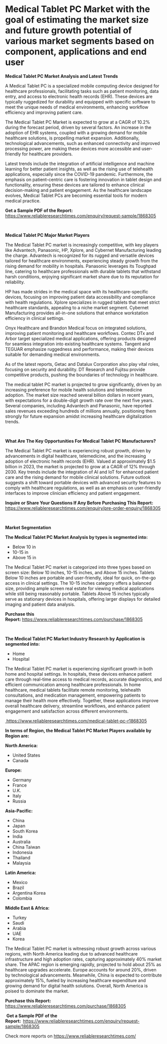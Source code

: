 <p><h1>Medical Tablet PC Market with the goal of estimating the market size and future growth potential of various market segments based on component, applications and end user</h1></p><p><strong>Medical Tablet PC Market Analysis and Latest Trends</strong></p>
<p><p>A Medical Tablet PC is a specialized mobile computing device designed for healthcare professionals, facilitating tasks such as patient monitoring, data entry, and access to electronic health records (EHR). These devices are typically ruggedized for durability and equipped with specific software to meet the unique needs of medical environments, enhancing workflow efficiency and improving patient care.</p><p>The Medical Tablet PC Market is expected to grow at a CAGR of 10.2% during the forecast period, driven by several factors. An increase in the adoption of EHR systems, coupled with a growing demand for mobile healthcare solutions, is propelling market expansion. Additionally, technological advancements, such as enhanced connectivity and improved processing power, are making these devices more accessible and user-friendly for healthcare providers.</p><p>Latest trends include the integration of artificial intelligence and machine learning for better patient insights, as well as the rising use of telehealth applications, especially since the COVID-19 pandemic. Furthermore, the emphasis on patient-centric care is fostering innovation in tablet design and functionality, ensuring these devices are tailored to enhance clinical decision-making and patient engagement. As the healthcare landscape evolves, Medical Tablet PCs are becoming essential tools for modern medical practice.</p></p>
<p><strong>Get a Sample PDF of the Report:&nbsp;</strong> <a href="https://www.reliableresearchtimes.com/enquiry/request-sample/1868305?utm_campaign=2530&utm_medium=2&utm_source=Github&utm_content=ia&utm_term=04032025&utm_id=medical-tablet-pc">https://www.reliableresearchtimes.com/enquiry/request-sample/1868305</a></p>
<p>&nbsp;</p>
<p><strong>Medical Tablet PC Major Market Players</strong></p>
<p><p>The Medical Tablet PC market is increasingly competitive, with key players like Advantech, Panasonic, HP, Xplore, and Cybernet Manufacturing leading the charge. Advantech is recognized for its rugged and versatile devices tailored for healthcare environments, experiencing steady growth from the rising demand for mobility in hospitals. Panasonic leverages its Toughpad line, catering to healthcare professionals with durable tablets that withstand harsh conditions, enjoying significant market share due to its reputation for reliability.</p><p>HP has made strides in the medical space with its healthcare-specific devices, focusing on improving patient data accessibility and compliance with health regulations. Xplore specializes in rugged tablets that meet strict healthcare standards, appealing to a niche market segment. Cybernet Manufacturing provides all-in-one solutions that enhance workstation efficiency in clinical settings.</p><p>Onyx Healthcare and Brandon Medical focus on integrated solutions, improving patient monitoring and healthcare workflows. Contec DTx and Arbor target specialized medical applications, offering products designed for seamless integration into existing healthcare systems. Tangent and TEGUAR emphasize ruggedness and performance, making their devices suitable for demanding medical environments.</p><p>As of the latest reports, Getac and Datalux Corporation also play vital roles, focusing on security and durability. DT Research and Fujitsu provide competitive products, pushing the boundaries of technology in healthcare.</p><p>The medical tablet PC market is projected to grow significantly, driven by an increasing preference for mobile health solutions and telemedicine adoption. The market size reached several billion dollars in recent years, with expectations for a double-digit growth rate over the next five years. Several companies, including Advantech and Panasonic, have reported sales revenues exceeding hundreds of millions annually, positioning them strongly for future expansion amidst increasing healthcare digitalization trends.</p></p>
<p>&nbsp;</p>
<p><strong>What Are The Key Opportunities For Medical Tablet PC Manufacturers?</strong></p>
<p><p>The Medical Tablet PC market is experiencing robust growth, driven by advancements in digital healthcare, telemedicine, and the increasing adoption of electronic health records (EHR). Valued at approximately $1.5 billion in 2023, the market is projected to grow at a CAGR of 12% through 2030. Key trends include the integration of AI and IoT for enhanced patient care and the rising demand for mobile clinical solutions. Future outlook suggests a shift toward portable devices with advanced security features to comply with healthcare regulations, as well as an emphasis on user-friendly interfaces to improve clinician efficiency and patient engagement.</p></p>
<p><strong>Inquire or Share Your Questions If Any Before Purchasing This Report:</strong> <a href="https://www.reliableresearchtimes.com/enquiry/pre-order-enquiry/1868305?utm_campaign=2530&utm_medium=2&utm_source=Github&utm_content=ia&utm_term=04032025&utm_id=medical-tablet-pc">https://www.reliableresearchtimes.com/enquiry/pre-order-enquiry/1868305</a></p>
<p>&nbsp;</p>
<p><strong>Market Segmentation</strong></p>
<p><strong>The Medical Tablet PC Market Analysis by types is segmented into:</strong></p>
<p><ul><li>Below 10 in</li><li>10-15 in</li><li>Above 15 in</li></ul></p>
<p><p>The Medical Tablet PC market is categorized into three types based on screen size: Below 10 inches, 10-15 inches, and Above 15 inches. Tablets Below 10 inches are portable and user-friendly, ideal for quick, on-the-go access in clinical settings. The 10-15 inches category offers a balanced size, providing ample screen real estate for viewing medical applications while still being reasonably portable. Tablets Above 15 inches typically serve as stationary devices in hospitals, offering larger displays for detailed imaging and patient data analysis.</p></p>
<p><strong>Purchase this Report:&nbsp;</strong><a href="https://www.reliableresearchtimes.com/purchase/1868305?utm_campaign=2530&utm_medium=2&utm_source=Github&utm_content=ia&utm_term=04032025&utm_id=medical-tablet-pc">https://www.reliableresearchtimes.com/purchase/1868305</a></p>
<p>&nbsp;</p>
<p><strong>The Medical Tablet PC Market Industry Research by Application is segmented into:</strong></p>
<p><ul><li>Home</li><li>Hospital</li></ul></p>
<p><p>The Medical Tablet PC market is experiencing significant growth in both home and hospital settings. In hospitals, these devices enhance patient care through real-time access to medical records, accurate diagnostics, and efficient communication among healthcare professionals. In home healthcare, medical tablets facilitate remote monitoring, telehealth consultations, and medication management, empowering patients to manage their health more effectively. Together, these applications improve overall healthcare delivery, streamline workflows, and enhance patient engagement and satisfaction across different environments.</p></p>
<p><a href="https://www.reliableresearchtimes.com/medical-tablet-pc-r1868305?utm_campaign=2530&utm_medium=2&utm_source=Github&utm_content=ia&utm_term=04032025&utm_id=medical-tablet-pc">&nbsp;https://www.reliableresearchtimes.com/medical-tablet-pc-r1868305</a></p>
<p><strong>In terms of Region, the Medical Tablet PC Market Players available by Region are:</strong></p>
<p>
    <p> <strong> North America: </strong>
        <ul>
            <li>United States</li>
            <li>Canada</li>
        </ul>
        </p> 
    <p> <strong> Europe: </strong>
        <ul>
            <li>Germany</li>
            <li>France</li>
            <li>U.K.</li>
            <li>Italy</li>
            <li>Russia</li>
        </ul>
        </p> 
    <p> <strong> Asia-Pacific: </strong>
        <ul>
            <li>China</li>
            <li>Japan</li>
            <li>South Korea</li>
            <li>India</li>
            <li>Australia</li>
            <li>China Taiwan</li>
            <li>Indonesia</li>
            <li>Thailand</li>
            <li>Malaysia</li>
        </ul>
        </p> 
    <p> <strong> Latin America: </strong>
        <ul>
            <li>Mexico</li>
            <li>Brazil</li>
            <li>Argentina Korea</li>
            <li>Colombia</li>
        </ul>
        </p> 
    <p> <strong> Middle East & Africa: </strong>
        <ul>
            <li>Turkey</li>
            <li>Saudi</li>
            <li>Arabia</li>
            <li>UAE</li>
            <li>Korea</li>
        </ul>
    </p>
    </p>
<p><p>The Medical Tablet PC market is witnessing robust growth across various regions, with North America leading due to advanced healthcare infrastructure and high adoption rates, capturing approximately 40% market share. The APAC region is emerging rapidly, projected to hold about 25% as healthcare upgrades accelerate. Europe accounts for around 20%, driven by technological advancements. Meanwhile, China is expected to contribute approximately 15%, fueled by increasing healthcare expenditure and growing demand for digital health solutions. Overall, North America is poised to dominate the market.</p></p>
<p><strong>Purchase this Report: </strong><a href="https://www.reliableresearchtimes.com/purchase/1868305?utm_campaign=2530&utm_medium=2&utm_source=Github&utm_content=ia&utm_term=04032025&utm_id=medical-tablet-pc">https://www.reliableresearchtimes.com/purchase/1868305</a></p>
<p>&nbsp;<strong>Get a Sample PDF of the Report:&nbsp;&nbsp;</strong><a href="https://www.reliableresearchtimes.com/enquiry/request-sample/1868305?utm_campaign=2530&utm_medium=2&utm_source=Github&utm_content=ia&utm_term=04032025&utm_id=medical-tablet-pc">https://www.reliableresearchtimes.com/enquiry/request-sample/1868305</a></p>
<p><strong></strong></p>
<p>Check more reports on <a href="https://www.reliableresearchtimes.com/?utm_campaign=2530&utm_medium=2&utm_source=Github&utm_content=ia&utm_term=04032025&utm_id=medical-tablet-pc">https://www.reliableresearchtimes.com/</a></p>